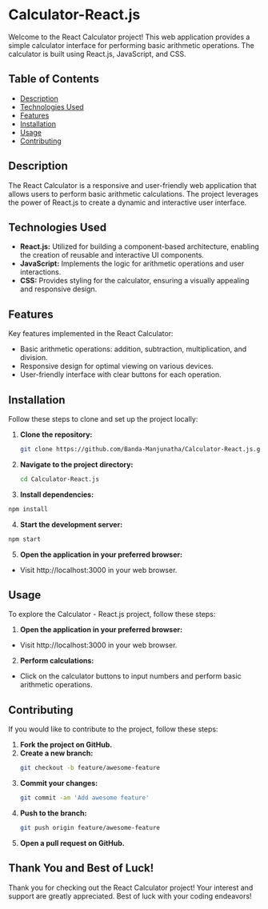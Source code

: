 # Calculator-React.js

Welcome to the React Calculator project! This web application provides a simple calculator interface for performing basic arithmetic operations. The calculator is built using React.js, JavaScript, and CSS.

## Table of Contents

- [Description](#description)
- [Technologies Used](#technologies-used)
- [Features](#features)
- [Installation](#installation)
- [Usage](#usage)
- [Contributing](#contributing)

## Description
The React Calculator is a responsive and user-friendly web application that allows users to perform basic arithmetic calculations. The project leverages the power of React.js to create a dynamic and interactive user interface.

## Technologies Used
- **React.js:** Utilized for building a component-based architecture, enabling the creation of reusable and interactive UI components.
- **JavaScript:** Implements the logic for arithmetic operations and user interactions.
- **CSS:** Provides styling for the calculator, ensuring a visually appealing and responsive design.

## Features
Key features implemented in the React Calculator:
- Basic arithmetic operations: addition, subtraction, multiplication, and division.
- Responsive design for optimal viewing on various devices.
- User-friendly interface with clear buttons for each operation.

## Installation

Follow these steps to clone and set up the project locally:

1. **Clone the repository:**
    ```bash
    git clone https://github.com/Banda-Manjunatha/Calculator-React.js.git
    ```
2. **Navigate to the project directory:**
    ```bash
    cd Calculator-React.js
    ```
3. **Install dependencies:**
  ```bash
  npm install
  ```
4. **Start the development server:**
  ```bash
  npm start
  ```
5. **Open the application in your preferred browser:**
- Visit http://localhost:3000 in your web browser.

## Usage

To explore the Calculator - React.js project, follow these steps:

1. **Open the application in your preferred browser:**
- Visit http://localhost:3000 in your web browser.
2. **Perform calculations:**
- Click on the calculator buttons to input numbers and perform basic arithmetic operations.

## Contributing

If you would like to contribute to the project, follow these steps:

1. **Fork the project on GitHub.**
2. **Create a new branch:**
    ```bash
    git checkout -b feature/awesome-feature
    ```
3. **Commit your changes:**
    ```bash
    git commit -am 'Add awesome feature'
    ```
4. **Push to the branch:**
    ```bash
    git push origin feature/awesome-feature
    ```
5. **Open a pull request on GitHub.**

## Thank You and Best of Luck!

Thank you for checking out the React Calculator project! Your interest and support are greatly appreciated. Best of luck with your coding endeavors!

